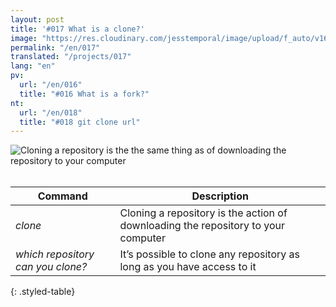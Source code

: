 ```yaml
---
layout: post
title: '#017 What is a clone?'
image: "https://res.cloudinary.com/jesstemporal/image/upload/f_auto/v1642878596/gitfichas/en/017/thumbnail_b16jzb.jpg"
permalink: "/en/017"
translated: "/projects/017"
lang: "en"
pv:
  url: "/en/016"
  title: "#016 What is a fork?"
nt:
  url: "/en/018"
  title: "#018 git clone url"
---
```


<img alt="Cloning a repository is the the same thing as of downloading the repository to your computer" src="https://res.cloudinary.com/jesstemporal/image/upload/v1642878596/gitfichas/en/017/full_dtdili.jpg"><br><br>

| Command | Description |
|---------|-------------|
| _clone_ | Cloning a repository is the action of downloading the repository to your computer |
| _which repository can you clone?_ | It’s possible to clone any repository as long as you have access to it |
{: .styled-table}
